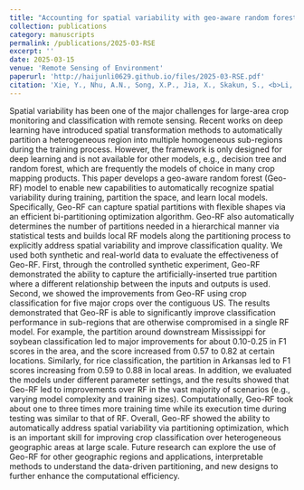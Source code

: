 ```yaml
---
title: "Accounting for spatial variability with geo-aware random forest: A case study for US major crop mapping"
collection: publications
category: manuscripts
permalink: /publications/2025-03-RSE
excerpt: ''
date: 2025-03-15
venue: 'Remote Sensing of Environment'
paperurl: 'http://haijunli0629.github.io/files/2025-03-RSE.pdf'
citation: 'Xie, Y., Nhu, A.N., Song, X.P., Jia, X., Skakun, S., <b>Li, H.</b> and Wang, Z., 2025. Accounting for spatial variability with geo-aware random forest: A case study for US major crop mapping. <i>Remote Sensing of Environment</i>, 319, p.114585.'
---
```


Spatial variability has been one of the major challenges for large-area crop monitoring and classification with remote sensing. Recent works on deep learning have introduced spatial transformation methods to automatically partition a heterogeneous region into multiple homogeneous sub-regions during the training process. However, the framework is only designed for deep learning and is not available for other models, e.g., decision tree and random forest, which are frequently the models of choice in many crop mapping products. This paper develops a geo-aware random forest (Geo-RF) model to enable new capabilities to automatically recognize spatial variability during training, partition the space, and learn local models. Specifically, Geo-RF can capture spatial partitions with flexible shapes via an efficient bi-partitioning optimization algorithm. Geo-RF also automatically determines the number of partitions needed in a hierarchical manner via statistical tests and builds local RF models along the partitioning process to explicitly address spatial variability and improve classification quality. We used both synthetic and real-world data to evaluate the effectiveness of Geo-RF. First, through the controlled synthetic experiment, Geo-RF demonstrated the ability to capture the artificially-inserted true partition where a different relationship between the inputs and outputs is used. Second, we showed the improvements from Geo-RF using crop classification for five major crops over the contiguous US. The results demonstrated that Geo-RF is able to significantly improve classification performance in sub-regions that are otherwise compromised in a single RF model. For example, the partition around downstream Mississippi for soybean classification led to major improvements for about 0.10-0.25 in F1 scores in the area, and the score increased from 0.57 to 0.82 at certain locations. Similarly, for rice classification, the partition in Arkansas led to F1 scores increasing from 0.59 to 0.88 in local areas. In addition, we evaluated the models under different parameter settings, and the results showed that Geo-RF led to improvements over RF in the vast majority of scenarios (e.g., varying model complexity and training sizes). Computationally, Geo-RF took about one to three times more training time while its execution time during testing was similar to that of RF. Overall, Geo-RF showed the ability to automatically address spatial variability via partitioning optimization, which is an important skill for improving crop classification over heterogeneous geographic areas at large scale. Future research can explore the use of Geo-RF for other geographic regions and applications, interpretable methods to understand the data-driven partitioning, and new designs to further enhance the computational efficiency.
